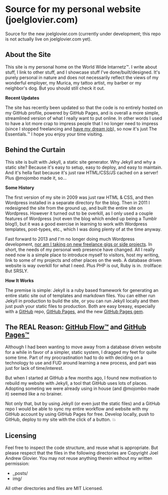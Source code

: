 Source for my personal website (joelglovier.com)
==================

Source for the new joelglovier.com (currently under development; this repo is not actually live on joelglovier.com yet).


## About the Site

This site is my personal home on the World Wide Intarnetz™. I write about stuff, I link to other stuff, and I showcase stuff I've done/built/designed. It's purely personal in nature and does not necessarily reflect the views of my wonderful employer, my Murica, my tattoo artist, my barber or my neighbor's dog. But you should still check it out.

**Recent Updates**

The site has recently been updated so that the code is no entirely hosted on my GitHub profile, powered by GitHub Pages, and is overall a more simple, streamlined version of what I really want to put online. In other words I used to have a lot more crap to impress people that I no longer need to impress (since I stopped freelancing and [have my dream job](https://github.com/blog/1522-joel-glovier-is-a-githubber)), so now it's just The Essentials.™ I hope you enjoy your time visiting.

## Behind the Curtain

This site is built with Jekyll, a static site generator. Why Jekyll and why a static site? Because it's easy to setup, easy to deploy, and easy to maintain. And it's hella fast because it's just raw HTML/CSS/JS cached on a server! Plus @mojombo made it, so...

**Some History**

The first version of my site in 2009 was just raw HTML & CSS, and then Wordpress installed in a separate directory for the blog. Then in 2011 I redesigned the site from the ground up, and built the entire site on Wordpress. However it turned out to be overkill, as I only used a couple features of Wordpress (not even the blog which ended up being a Tumblr blog!), but it was a good exercise in learning to work with Wordpress templates, post-types, etc., which I was doing plenty of at the time anyway.

Fast forward to 2013 and I'm no longer doing much Wordpress development, [nor am I taking on new freelance gigs or side projects](https://github.com/blog/1522-joel-glovier-is-a-githubber). In short, the needs of my personal web presence have changed. All I really need now is a simple place to introduce myself to visitors, host my writing, link to some of my projects and other places on the web. A database driven website is way overkill for what I need. Plus PHP is out, Ruby is in. :trollface: But SRSLY.

**How It Works**

The premise is simple: Jekyll is a ruby based framework for generating an entire static site out of templates and markdown files. You can either run Jekyll in production to build the site, or you can run Jekyll locally and then just push your static files to production. Both are easy breasy, especially with a [GitHub](https://github.com/) repo, [GitHub Pages](http://pages.github.com/), and the new [GitHub Pages gem](https://github.com/blog/1581-cutting-the-github-pages-gem).

## The REAL Reason: [GitHub Flow™]() and [GitHub Pages™](http://pages.github.com/)

Although I had been wanting to move away from a database driven website for a while in favor of a simpler, static system, I dragged my feet for quite some time. Part of my procrastination had to do with deciding on a technology to use and FUD around learning a new process, and part was just for lack of time/interest.

But when I started at GitHub a few months ago, I found new motivation to rebuild my website with Jekyll, a tool that GitHub uses lots of places. Adopting someting we were already using in house (and @mojombo made it) seemed like a no brainer.

Not only that, but by using Jekyll (or even just the static files) and a GitHub repo I would be able to sync my entire workflow and website with my GitHub account by using GitHub Pages for free. Develop locally, push to GitHub, deploy to my site with the click of a button. :boom:

## Licensing

Feel free to inspect the code structure, and reuse what is appropriate. But please respect that the files in the following directories are Copyright Joel Andrew Glovier. You may not reuse anything therein without my written permission:
- _posts/
- img/

All other directories and files are MIT Licensed.

